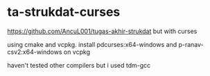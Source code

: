 # ta-strukdat-curses
https://github.com/AncuL001/tugas-akhir-strukdat but with curses

using cmake and vcpkg. install pdcurses:x64-windows and p-ranav-csv2:x64-windows on vcpkg

haven't tested other compilers but i used tdm-gcc